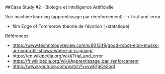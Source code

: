 ##Case Study #2 - Biologie et Intelligence Artificielle

Voir
machine learning (apprentissage par réenforcement) --> trial-and-error
+ film Edge of Tommorow
théorie de l'évotion (+statstique)

Références
* https://www.technologyreview.com/s/601349/good-robot-elon-musks-ai-nonprofit-shows-where-ai-is-going/
* https://en.wikipedia.org/wiki/Trial_and_error
* https://fr.wikipedia.org/wiki/Apprentissage_par_renforcement
* https://www.youtube.com/watch?v=vw61gCe2oqI
